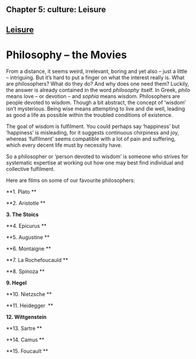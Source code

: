 Chapter  5: culture: Leisure
---------------------------

[Leisure](../category/culture/leisure-2/index.html)
---------------------------------------------------

Philosophy – the Movies
=======================

From a distance, it seems weird, irrelevant, boring and yet also – just a little – intriguing. But it’s hard to put a finger on what the interest really is. What are philosophers? What do they do? And why does one need them? <span style="font-weight: 400;">Luckily, the answer is already contained in the word</span>*<span style="font-weight: 400;"> philosophy</span>*<span style="font-weight: 400;"> itself. In Greek, </span>*<span style="font-weight: 400;">philo</span>*<span style="font-weight: 400;"> means love – or devotion – and</span>*<span style="font-weight: 400;"> sophia</span>*<span style="font-weight: 400;"> means wisdom. Philosophers are people devoted to wisdom. </span>Though a bit abstract, the concept of ‘wisdom’ isn’t mysterious. Being wise means attempting to live and die well, leading as good a life as possible within the troubled conditions of existence.

The goal of wisdom is fulfilment. You could perhaps say ‘happiness’ but ‘happiness’ is misleading, for it suggests continuous chirpiness and joy, whereas ‘fulfilment’ seems compatible with a lot of pain and suffering, which every decent life must by necessity have.

So a philosopher or ‘person devoted to wisdom’ is someone who strives for systematic expertise at working out how one may best find individual and collective fulfilment.

Here are films on some of our favourite philosophers:

**1. Plato **

**2. Aristotle **

**3. The Stoics**

**4. Epicurus **

**5. Augustine **

**6. Montaigne **

**7. La Rochefoucauld **

**8. Spinoza **

**9. Hegel**

**10. Nietzsche **

**11. Heidegger  **

**12. Wittgenstein**

**13. Sartre **

**14. Camus **

**15. Foucault **

 

